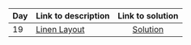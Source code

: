 | Day | Link to description | Link to solution
|:---|:---|:---:|
| 19 | [Linen Layout](https://adventofcode.com/2024/day/19) | [Solution](https://github.com/versenyi98/advent-of-code-solutions/tree/main/solutions/2024/Day%2019%20-%20Linen%20Layout)|
